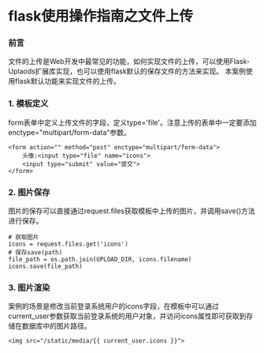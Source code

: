

# flask使用操作指南之文件上传


### 前言

文件的上传是Web开发中最常见的功能，如何实现文件的上传，可以使用Flask-Uplaods扩展库实现，也可以使用flask默认的保存文件的方法来实现。 本案例使用flask默认功能来实现文件的上传。


### 1. 模板定义

form表单中定义上传文件的字段，定义type='file'。注意上传的表单中一定要添加enctype="multipart/form-data"参数。

	<form action="" method="post" enctype="multipart/form-data">
	    头像:<input type="file" name="icons">
	    <input type="submit" value="提交">
	</form>

### 2. 图片保存

图片的保存可以直接通过request.files获取模板中上传的图片，并调用save()方法进行保存。

	# 获取图片
	icons = request.files.get('icons')
	# 保存save(path)
	file_path = os.path.join(UPLOAD_DIR, icons.filename)
	icons.save(file_path)

### 3. 图片渲染

案例的场景是修改当前登录系统用户的icons字段，在模板中可以通过current_user参数获取当前登录系统的用户对象，并访问icons属性即可获取到存储在数据库中的图片路径。

	<img src="/static/media/{{ current_user.icons }}">

